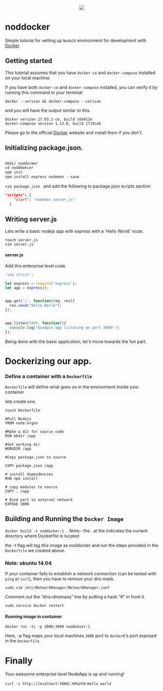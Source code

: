 
<div style="text-align:center"><img src ="https://www.statusq.org/wp-content/uploads/2014/06/fbbb494a7eef5f9278c6967b6072ca3e.png" /></div>



# noddocker 
Simple tutorial for setting up ```NodeJS``` environment for development with <a href="https://docs.docker.com/" target="_blank">Docker</a>


## Getting started

This tutorial assumes that you have ```docker-ce``` and ```docker-compose``` installed on your local machine.

If you have both ```docker-ce``` and ```docker-compose``` installed, you can verify it by running this command in your terminal

``` docker --version && docker-compose --version ```

and you will have the output similar to this.

```
Docker version 17.03.1-ce, build c6d412e
docker-compose version 1.13.0, build 1719ceb
```
Please go to the official <a href="https://docs.docker.com/" target="_blank">Docker</a> website and install them if you don't.

## Initializing package.json.

```javascript

mkdir noddocker
cd nodddokcer
npm init
npm install express nodemon --save
```

```vim package.json ``` and add the following to package.json scripts section

```json
"scripts": {
    "start": "nodemon server.js"
  }
```

## Writing server.js

Lets write a basic nodejs app with express with a 'Hello World' route.

```
touch server.js
vim server.js
```
#### server.js
Add this enterprise level code.

```js
'use strict';

let express = require('express');
let app = express();


app.get('/', function(req, res){
  res.send("Hello World");
});


app.listen(3000, function(){
  console.log('Example app listening on port 3000!');
});

```

Being done with the basic application, let's move towards the fun part.

# Dockerizing our app.

### Define a container with a ```Dockerfile```


```Dockerfile``` will define what goes on in the environment inside your container

lets create one.

``` touch Dockerfile ```


```
#Pull Nodejs
FROM node:argon

#Make a dir for source code
RUN mkdir /app

#Set working dir
WORKDIR /app

#Copy package.json to source 

COPY package.json /app

# install dependencies
RUN npm install

# copy modules to source
COPY . /app

# Bind port to external network
EXPOSE 3000
```

## Building and Running the ```Docker Image ```


``` docker build -t noddocker:1 . ``` 
Note:- the . at the indicates the current directory where Dockerfile is located

the -t flag will tag this image as noddocker and run the steps provided in the ``` Dockerfile ``` we created above. 

### Note: ubuntu 14.04 
If your container fails to establish a network connection (can be tested with ``` ping ``` or ``` curl ```), then you have to remove your dns mask. 

```
sudo vim /etc/NetworkManager/NetworkManager.conf
```

Comment out the “dns=dnsmasq” line by putting a hash “#” in front it.

``` sudo service network-manager restart 
sudo service docker restart
```

#### Running image in container

``` docker run -ti -p 3000:3000 noddokcer:1 ```

Here, -p flag maps your local machines ```3000``` port to ```docker0```'s port exposed in the ```Dockerfile```.


# Finally

Your awesome enterprise level NodeApp is up and running! 

``` curl -i http://localhost:3000/ ``` returns ``` Hello world ``` 
